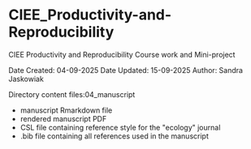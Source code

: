 # CIEE_Productivity-and-Reproducibility
CIEE Productivity and Reproducibility Course work and Mini-project

Date Created: 04-09-2025
Date Updated: 15-09-2025
Author: Sandra Jaskowiak

Directory content files:04_manuscript

 - manuscript Rmarkdown file
 - rendered manuscript PDF
 - CSL file containing reference style for the "ecology" journal
 - .bib file containing all references used in the manuscript
   
   
